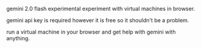 gemini 2.0 flash experimental experiment with virtual machines in browser.

gemini api key is required however it is free so it shouldn't be a problem.

run a virtual machine in your browser and get help with gemini with anything.
